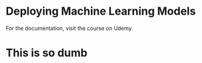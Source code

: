 # Deploying Machine Learning Models
For the documentation, visit the course on Udemy.
# This is so dumb
